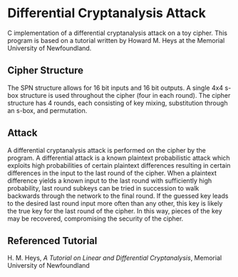 # Differential Cryptanalysis Attack
C implementation of a differential cryptanalysis attack on a toy cipher. This program is based on a tutorial written by Howard M. Heys at the Memorial University of Newfoundland. 

## Cipher Structure
The SPN structure allows for 16 bit inputs and 16 bit outputs. A single 4x4 s-box structure is used throughout the cipher (four in each round). The cipher structure has 4 rounds, each consisting of key mixing, substitution through an s-box, and permutation.

## Attack
A differential cryptanalysis attack is performed on the cipher by the program. A differential attack is a known plaintext probabilistic attack which exploits high probabilities of certain plaintext differences resulting in certain differences in the input to the last round of the cipher. When a plaintext difference yields a known input to the last round with sufficiently high probability, last round subkeys can be tried in succession to walk backwards through the network to the final round. If the guessed key leads to the desired last round input more often than any other, this key is likely the true key for the last round of the cipher. In this way, pieces of the key may be recovered, compromising the security of the cipher.

## Referenced Tutorial
H. M. Heys, _A Tutorial on Linear and Differential Cryptanalysis_, Memorial University of Newfoundland
